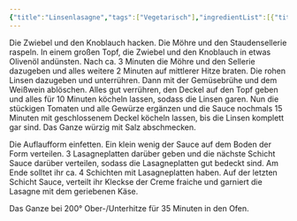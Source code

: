 ```yaml
---
{"title":"Linsenlasagne","tags":["Vegetarisch"],"ingredientList":[{"title":"","ingredients":["1 große Gemüsezwiebel","2 Zehen Knoblauch","1 Möhre","100 g Staudensellerie","150 g ungekochte Linsen","2 x 500 g stückige Tomaten","400 ml Gemüsebrühe","200 ml Weißwein","40 g Tomatenmark","2 TL Oregano","1 TL Thymian","1 TL Zucker","1/4 TL Pfeffer","2-3 TL Salz","ca. 12 Lasagneplatten","200 g Creme fraiche","geriebenen Käse"]}]}
---
```

Die Zwiebel und den Knoblauch hacken. 
Die Möhre und den Staudensellerie raspeln. 
In einem großen Topf, die Zwiebel und den Knoblauch in etwas Olivenöl andünsten. Nach ca. 3 Minuten die Möhre und den Sellerie dazugeben und alles weitere 2 Minuten auf mittlerer Hitze braten. Die rohen Linsen dazugeben und unterrühren. Dann mit der Gemüsebrühe und dem Weißwein ablöschen. Alles gut verrühren, den Deckel auf den Topf geben und alles für 10 Minuten köcheln lassen, sodass die Linsen garen. 
Nun die stückigen Tomaten und alle Gewürze ergänzen und die Sauce nochmals 15 Minuten mit geschlossenem Deckel köcheln lassen, bis die Linsen komplett gar sind. 
Das Ganze würzig mit Salz abschmecken. 

Die Auflaufform einfetten. Ein klein wenig der Sauce auf dem Boden der Form verteilen. 3 Lasagneplatten darüber geben und die nächste Schicht Sauce darüber verteilen, sodass die Lasagneplatten gut bedeckt sind. Am Ende solltet ihr ca. 4 Schichten mit Lasagneplatten haben. 
Auf der letzten Schicht Sauce, verteilt ihr Kleckse der Creme fraiche und garniert die Lasagne mit dem geriebenen Käse. 

Das Ganze bei 200° Ober-/Unterhitze für 35 Minuten in den Ofen.